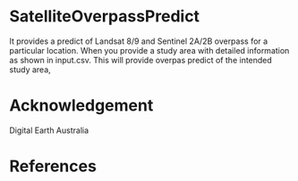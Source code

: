 # SatelliteOverpassPredict
It provides a predict of Landsat 8/9 and Sentinel 2A/2B overpass for a particular location. When you provide a study area with detailed information as shown in input.csv.
This will provide overpas predict of the intended study area,



# Acknowledgement
Digital Earth Australia

# References
